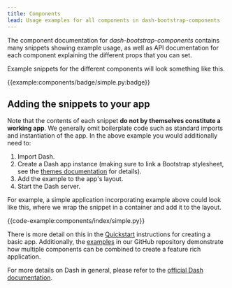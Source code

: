 ```yaml
---
title: Components
lead: Usage examples for all components in dash-bootstrap-components
---
```


The component documentation for _dash-bootstrap-components_ contains many snippets showing example usage, as well as API documentation for each component explaining the different props that you can set.

Example snippets for the different components will look something like this.

{{example:components/badge/simple.py:badge}}

## Adding the snippets to your app

Note that the contents of each snippet **do not by themselves constitute a working app**. We generally omit boilerplate code such as standard imports and instantiation of the app. In the above example you would additionally need to:

1. Import Dash.
2. Create a Dash app instance (making sure to link a Bootstrap stylesheet, see the [themes documentation](/docs/themes/) for details).
3. Add the example to the app's layout.
4. Start the Dash server.

For example, a simple application incorporating example above could look like this, where we wrap the snippet in a container and add it to the layout.

{{code-example:components/index/simple.py}}

There is more detail on this in the [Quickstart](/docs/quickstart/) instructions for creating a basic app. Additionally, the [examples](https://github.com/dbc-team/dash-bootstrap-components/tree/main/examples) in our GitHub repository demonstrate how multiple components can be combined to create a feature rich application.

For more details on Dash in general, please refer to the [official Dash documentation](https://dash.plotly.com/).
